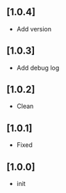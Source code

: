 ## [1.0.4]

* Add version

## [1.0.3]

* Add debug log

## [1.0.2]

* Clean

## [1.0.1]

* Fixed

## [1.0.0]

* init
